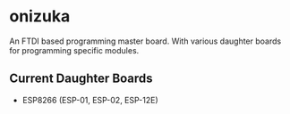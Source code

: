 # onizuka
An FTDI based programming master board. With various daughter boards for programming specific modules.

## Current Daughter Boards
* ESP8266 (ESP-01, ESP-02, ESP-12E)
